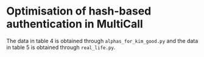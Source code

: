 # Optimisation of hash-based authentication in MultiCall

The data in table 4 is obtained through `alphas_for_kim_good.py` and the data in table 5 is obtained through `real_life.py`.
